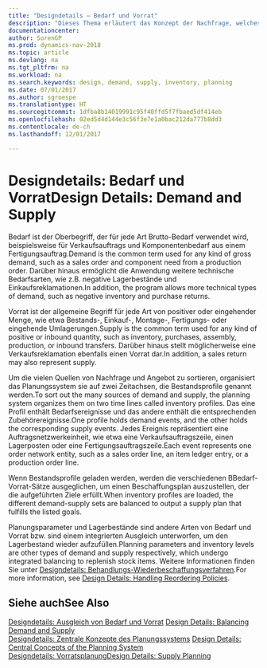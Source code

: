 ```yaml
---
title: "Designdetails – Bedarf und Vorrat"
description: "Dieses Thema erläutert das Konzept der Nachfrage, welches der allgemeine Begriff ist für jede Art Brutto-Bedarf, wie beispielsweise für Verkaufsauftrags und Komponentenbedarf aus einem Fertigungsauftrag."
documentationcenter: 
author: SorenGP
ms.prod: dynamics-nav-2018
ms.topic: article
ms.devlang: na
ms.tgt_pltfrm: na
ms.workload: na
ms.search.keywords: design, demand, supply, inventory, planning
ms.date: 07/01/2017
ms.author: sgroespe
ms.translationtype: HT
ms.sourcegitcommit: 1dfba8b14019991c95f40ffd5f7fbaed5df414eb
ms.openlocfilehash: 02ed5d4d144e3c56f3e7e1a0bac212da777b8dd3
ms.contentlocale: de-ch
ms.lasthandoff: 12/01/2017

---
```

# <a name="design-details-demand-and-supply"></a><span data-ttu-id="5739a-103">Designdetails: Bedarf und Vorrat</span><span class="sxs-lookup"><span data-stu-id="5739a-103">Design Details: Demand and Supply</span></span>
<span data-ttu-id="5739a-104">Bedarf ist der Oberbegriff, der für jede Art Brutto-Bedarf verwendet wird, beispielsweise für Verkaufsauftrags und Komponentenbedarf aus einem Fertigungsauftrag.</span><span class="sxs-lookup"><span data-stu-id="5739a-104">Demand is the common term used for any kind of gross demand, such as a sales order and component need from a production order.</span></span> <span data-ttu-id="5739a-105">Darüber hinaus ermöglicht die Anwendung weitere technische Bedarfsarten, wie z.B. negative Lagerbestände und Einkaufsreklamationen.</span><span class="sxs-lookup"><span data-stu-id="5739a-105">In addition, the program allows more technical types of demand, such as negative inventory and purchase returns.</span></span>  
  
<span data-ttu-id="5739a-106">Vorrat ist der allgemeine Begriff für jede Art von positiver oder eingehender Menge, wie etwa Bestands-, Einkauf-, Montage-, Fertigungs- oder eingehende Umlagerungen.</span><span class="sxs-lookup"><span data-stu-id="5739a-106">Supply is the common term used for any kind of positive or inbound quantity, such as inventory, purchases, assembly, production, or inbound transfers.</span></span> <span data-ttu-id="5739a-107">Darüber hinaus stellt möglicherweise eine Verkaufsreklamation ebenfalls einen Vorrat dar.</span><span class="sxs-lookup"><span data-stu-id="5739a-107">In addition, a sales return may also represent supply.</span></span>  
  
<span data-ttu-id="5739a-108">Um die vielen Quellen von Nachfrage und Angebot zu sortieren, organisiert das Planungssystem sie auf zwei Zeitachsen, die Bestandsprofile genannt werden.</span><span class="sxs-lookup"><span data-stu-id="5739a-108">To sort out the many sources of demand and supply, the planning system organizes them on two time lines called inventory profiles.</span></span> <span data-ttu-id="5739a-109">Das eine Profil enthält Bedarfsereignisse und das andere enthält die entsprechenden Zubehörereignisse.</span><span class="sxs-lookup"><span data-stu-id="5739a-109">One profile holds demand events, and the other holds the corresponding supply events.</span></span> <span data-ttu-id="5739a-110">Jedes Ereignis repräsentiert eine Auftragsnetzwerkeinheit, wie etwa eine Verkaufsauftragszeile, einen Lagerposten oder eine Fertigungsauftragszeile.</span><span class="sxs-lookup"><span data-stu-id="5739a-110">Each event represents one order network entity, such as a sales order line, an item ledger entry, or a production order line.</span></span>  
  
<span data-ttu-id="5739a-111">Wenn Bestandsprofile geladen werden, werden die verschiedenen BBedarf-Vorrat-Sätze ausgeglichen, um einen Beschaffungsplan auszustellen, der die aufgeführten Ziele erfüllt.</span><span class="sxs-lookup"><span data-stu-id="5739a-111">When inventory profiles are loaded, the different demand-supply sets are balanced to output a supply plan that fulfills the listed goals.</span></span>  
  
<span data-ttu-id="5739a-112">Planungsparameter und Lagerbestände sind andere Arten von Bedarf und Vorrat bzw. sind einem integrierten Ausgleich unterworfen, um den Lagerbestand wieder aufzufüllen.</span><span class="sxs-lookup"><span data-stu-id="5739a-112">Planning parameters and inventory levels are other types of demand and supply respectively, which undergo integrated balancing to replenish stock items.</span></span> <span data-ttu-id="5739a-113">Weitere Informationen finden Sie unter [Designdetails: Behandlungs-Wiederbeschaffungsverfahren](design-details-handling-reordering-policies.md).</span><span class="sxs-lookup"><span data-stu-id="5739a-113">For more information, see [Design Details: Handling Reordering Policies](design-details-handling-reordering-policies.md).</span></span>  
  
## <a name="see-also"></a><span data-ttu-id="5739a-114">Siehe auch</span><span class="sxs-lookup"><span data-stu-id="5739a-114">See Also</span></span>  
<span data-ttu-id="5739a-115">[Designdetails: Ausgleich von Bedarf und Vorrat](design-details-balancing-demand-and-supply.md) </span><span class="sxs-lookup"><span data-stu-id="5739a-115">[Design Details: Balancing Demand and Supply](design-details-balancing-demand-and-supply.md) </span></span>  
<span data-ttu-id="5739a-116">[Designdetails: Zentrale Konzepte des Planungssystems](design-details-central-concepts-of-the-planning-system.md) </span><span class="sxs-lookup"><span data-stu-id="5739a-116">[Design Details: Central Concepts of the Planning System](design-details-central-concepts-of-the-planning-system.md) </span></span>  
[<span data-ttu-id="5739a-117">Designdetails: Vorratsplanung</span><span class="sxs-lookup"><span data-stu-id="5739a-117">Design Details: Supply Planning</span></span>](design-details-supply-planning.md)
